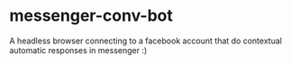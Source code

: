 # messenger-conv-bot
A headless browser connecting to a facebook account that do contextual automatic responses in messenger :)

